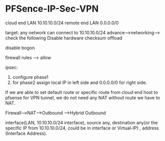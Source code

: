# PFSence-IP-Sec-VPN

cloud end LAN 10.10.10.0/24
remote end LAN 0.0.0.0/0

target: any network can connect to 10.10.10.0/24 
advance-->networking--> check the following
Disable hardware checksum offload

disable bogon


firewall rules --> allow 


ipsec:
1) configure phase1
2) for phase2 assign local IP in left side and 0.0.0.0/0 for right side.


If we are able to set default route or specific route from cloud end host to pfsense for VPN tunnel, we do not need any NAT
without route we have to NAT. 

Firewall-->NAT-->Outbound -->Hybrid Outbound 

interface(LAN, 10.10.10.0/24 interface), source any, destination any(or the specific IP from 10.10.10.0/24, could be in interface or Virtual-IP) , address (Interface Address).

